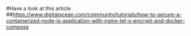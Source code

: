 #Have a look at this article ##https://www.digitalocean.com/community/tutorials/how-to-secure-a-containerized-node-js-application-with-nginx-let-s-encrypt-and-docker-compose
